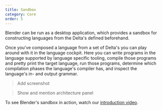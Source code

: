 ```yaml
---
title: Sandbox
category: Core
order: 5
---
```

Blender can be run as a desktop application, which provides a sandbox for constructing languages from the Delta's defined beforehand.

Once you've composed a language from a set of Delta's you can play around with it in the language cockpit. Here you can write programs in the language supported by language specific tooling, compile those programs and pretty print the target language, run those programs, determine which compilation phases the language's compiler has, and inspect the language's in- and output grammar.

> Add screenshot

> Show and mention architecture panel

To see Blender's sandbox in action, watch our [introduction video](http://www.youtube.com/watch?feature=player_embedded&v=IHFHcf61g-k).